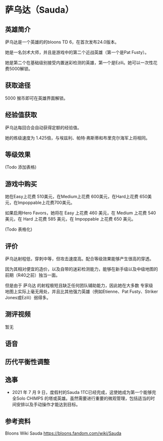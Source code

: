 # 萨乌达（Sauda）
## 英雄简介
萨乌达是一个英雄的的bloons TD 6，在首次发布24.0版本。

她是一名剑术大师，并且是游戏中的第二个近战英雄（第一个是Pat Fusty）。

她是第二个在基础级别接受内置迷彩检测的英雄，第一个是Ezili。她可以一次性花费5000解锁。

## 获取途径
5000 猴币即可在英雄界面解锁。

## 经验值获取
萨乌达每回合会自动获得定额的经验值。

她的练级速度为 1.425倍，与埃兹利、帕特·弗斯蒂和布里克尔海军上将相同。

## 等级效果
(Todo 添加表格)

## 游戏中购买
她在Easy上花费 510美元，在Medium上花费 600美元，在Hard上花费 650美元，在Impoppable上花费700美元。

如果启用Hero Favors，她将在 Easy 上花费 460 美元，在 Medium 上花费 540 美元，在 Hard 上花费 585 美元，在 Impoppable 上花费 650 美元。

(Todo 表格化)

## 评价
萨乌达射程低，穿刺中等，但攻击速度高。配合等级效果能够产生很高的穿透。

因为其相对便宜的造价，以及自带的迷彩检测能力，能够在新手级以及中级地图的前期（R40之前）独当一面。

但是由于 萨乌达 的射程极短且缺乏任何团队辅助能力，因此她在大多数 专家级 地图上实际上毫无用处，并且比其他强力英雄（例如Etienne、Pat Fusty、Striker Jones或Ezili）弱得多。

## 测评视频
暂无

## 语音

## 历代平衡性调整

## 逸事
- 2021 年 7 月 9 日，度假村的Sauda 1TC已经完成，这使她成为第一个能够完全Solo CHIMPS 的塔或英雄。虽然需要进行重要的微观管理，包括适当的时间安排以及手动操作才能达到目标。


## 参考资料
Bloons Wiki Sauda https://bloons.fandom.com/wiki/Sauda